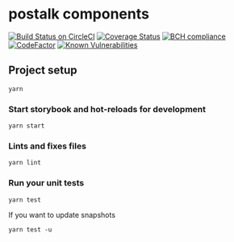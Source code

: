 # postalk components

[![Build Status on CircleCI](https://circleci.com/gh/postalk/components.svg?style=shield)](https://circleci.com/gh/postalk/components)
[![Coverage Status](https://coveralls.io/repos/github/postalk/components/badge.svg?branch=master)](https://coveralls.io/github/postalk/components?branch=master)
[![BCH compliance](https://bettercodehub.com/edge/badge/postalk/components)](https://bettercodehub.com/results/postalk/components)
[![CodeFactor](https://www.codefactor.io/repository/github/postalk/components/badge)](https://www.codefactor.io/repository/github/postalk/components)
[![Known Vulnerabilities](https://snyk.io/test/github/postalk/components/badge.svg?targetFile=package.json)](https://snyk.io/test/github/postalk/components?targetFile=package.json)

## Project setup

```
yarn
```

### Start storybook and hot-reloads for development

```
yarn start
```

### Lints and fixes files

```
yarn lint
```

### Run your unit tests

```
yarn test
```

If you want to update snapshots

```
yarn test -u
```
